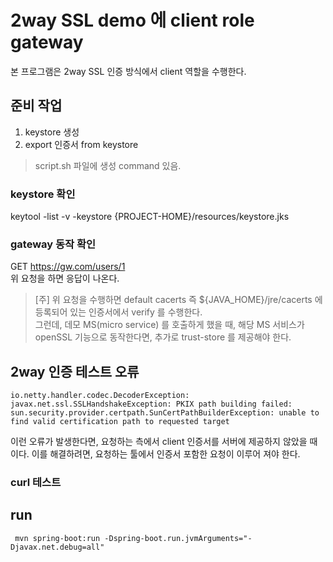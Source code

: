 # 2way SSL demo 에 client role gateway
본 프로그램은 2way SSL 인증 방식에서 client 역할을 수행한다. 

## 준비 작업
1. keystore 생성
2. export 인증서 from keystore

> script.sh 파일에 생성 command 있음. 

### keystore 확인
keytool -list -v -keystore {PROJECT-HOME}/resources/keystore.jks


### gateway 동작 확인
GET https://gw.com/users/1   
위 요청을 하면 응답이 나온다.

>[주] 위 요청을 수행하면 default cacerts 즉 ${JAVA_HOME}/jre/cacerts 에 등록되어 있는 인증서에서 verify 를 수행한다.  
그런데, 데모 MS(micro service) 를 호출하게 했을 때, 해당 MS 서비스가 openSSL 기능으로 동작한다면, 추가로 trust-store 를 제공해야 한다. 


## 2way 인증 테스트 오류
```
io.netty.handler.codec.DecoderException: javax.net.ssl.SSLHandshakeException: PKIX path building failed: sun.security.provider.certpath.SunCertPathBuilderException: unable to find valid certification path to requested target
```
이런 오류가 발생한다면, 요청하는 측에서 client 인증서를 서버에 제공하지 않았을 때이다. 이를 해결하려면, 요청하는 툴에서 인증서 포함한 요청이 이루어 져야 한다. 

### curl 테스트

## run
```
 mvn spring-boot:run -Dspring-boot.run.jvmArguments="-Djavax.net.debug=all"
```